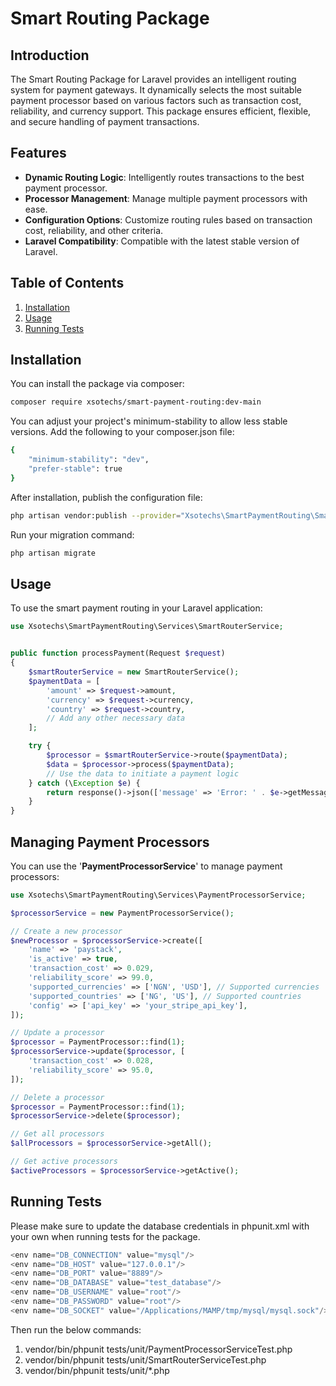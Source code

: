 # Smart Routing Package

## Introduction

The Smart Routing Package for Laravel provides an intelligent routing system for payment gateways. It dynamically selects the most suitable payment processor based on various factors such as transaction cost, reliability, and currency support. This package ensures efficient, flexible, and secure handling of payment transactions.

## Features

- **Dynamic Routing Logic**: Intelligently routes transactions to the best payment processor.
- **Processor Management**: Manage multiple payment processors with ease.
- **Configuration Options**: Customize routing rules based on transaction cost, reliability, and other criteria.
- **Laravel Compatibility**: Compatible with the latest stable version of Laravel.


## Table of Contents

1. [Installation](#installation)
2. [Usage](#usage)
3. [Running Tests](#running-tests)

## Installation

You can install the package via composer:

```bash
composer require xsotechs/smart-payment-routing:dev-main
```

You can adjust your project's minimum-stability to allow less stable versions. Add the following to your composer.json file:

```bash
{
    "minimum-stability": "dev",
    "prefer-stable": true
}
```

After installation, publish the configuration file:

```bash
php artisan vendor:publish --provider="Xsotechs\SmartPaymentRouting\SmartPaymentRoutingServiceProvider" --tag="config"
```

Run your migration command:
```bash
php artisan migrate
```

## Usage
To use the smart payment routing in your Laravel application:

```php
use Xsotechs\SmartPaymentRouting\Services\SmartRouterService;


public function processPayment(Request $request)
{
    $smartRouterService = new SmartRouterService();
    $paymentData = [
        'amount' => $request->amount,
        'currency' => $request->currency,
        'country' => $request->country,
        // Add any other necessary data
    ];

    try {
        $processor = $smartRouterService->route($paymentData);
        $data = $processor->process($paymentData);
        // Use the data to initiate a payment logic
    } catch (\Exception $e) {
        return response()->json(['message' => 'Error: ' . $e->getMessage()], 500);
    }
}
```

## Managing Payment Processors
You can use the '**PaymentProcessorService**' to manage payment processors:

```php
use Xsotechs\SmartPaymentRouting\Services\PaymentProcessorService;

$processorService = new PaymentProcessorService();

// Create a new processor
$newProcessor = $processorService->create([
    'name' => 'paystack',
    'is_active' => true,
    'transaction_cost' => 0.029,
    'reliability_score' => 99.0, 
    'supported_currencies' => ['NGN', 'USD'], // Supported currencies
    'supported_countries' => ['NG', 'US'], // Supported countries
    'config' => ['api_key' => 'your_stripe_api_key'],
]);

// Update a processor
$processor = PaymentProcessor::find(1);
$processorService->update($processor, [
    'transaction_cost' => 0.028,
    'reliability_score' => 95.0,
]);

// Delete a processor
$processor = PaymentProcessor::find(1);
$processorService->delete($processor);

// Get all processors
$allProcessors = $processorService->getAll();

// Get active processors
$activeProcessors = $processorService->getActive();
```

## Running Tests

Please make sure to update the database credentials in phpunit.xml with your own when running tests for the package.
```php
<env name="DB_CONNECTION" value="mysql"/>
<env name="DB_HOST" value="127.0.0.1"/>
<env name="DB_PORT" value="8889"/>
<env name="DB_DATABASE" value="test_database"/>
<env name="DB_USERNAME" value="root"/>
<env name="DB_PASSWORD" value="root"/>
<env name="DB_SOCKET" value="/Applications/MAMP/tmp/mysql/mysql.sock"/>
```

Then run the below commands:
1. vendor/bin/phpunit tests/unit/PaymentProcessorServiceTest.php
2. vendor/bin/phpunit tests/unit/SmartRouterServiceTest.php
3. vendor/bin/phpunit tests/unit/*.php
